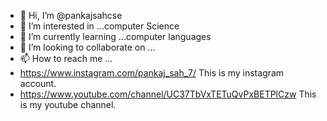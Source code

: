 - 👋 Hi, I’m @pankajsahcse
- 👀 I’m interested in ...computer Science 
- 🌱 I’m currently learning ...computer languages 
- 💞️ I’m looking to collaborate on ...
- 📫 How to reach me ...
- https://www.instagram.com/pankaj_sah_7/   This is my instagram account.
- https://www.youtube.com/channel/UC37TbVxTETuQvPxBETPlCzw    This is my youtube channel.

<!---
pankajsahcse/pankajsahcse is a ✨ special ✨ repository because its `README.md` (this file) appears on your GitHub profile.
You can click the Preview link to take a look at your changes.
--->
